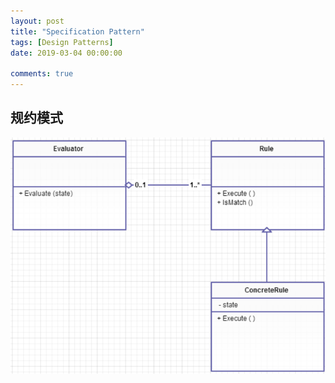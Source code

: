 ```yaml
---
layout: post
title: "Specification Pattern"
tags: [Design Patterns]
date: 2019-03-04 00:00:00

comments: true
---  
```


## 规约模式  



![rule](/assets/gallery/rule.png)   



<!--more-->  